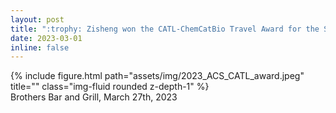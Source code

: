 ```yaml
---
layout: post
title: ":trophy: Zisheng won the CATL-ChemCatBio Travel Award for the Spring 2023 ACS Meeting!"
date: 2023-03-01 
inline: false
---
```


<div class="row">
    <div class="col-sm mt-3 mt-md-0">
        {% include figure.html path="assets/img/2023_ACS_CATL_award.jpeg" title="" class="img-fluid rounded z-depth-1" %}
    </div>
</div>
<div class="caption">
    Brothers Bar and Grill, March 27th, 2023
</div>
